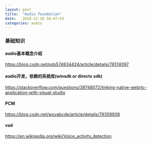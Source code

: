 ```yaml
---
layout: post
title:  "Audio foundation"
date:   2018-12-28 16:47:53
categories: audio
---
```

### 基础知识


#### audio基本概念介绍

https://blog.csdn.net/pds574834424/article/details/78174097

#### audio开发，依赖的系统库(winsdk or directx sdk)

https://stackoverflow.com/questions/39748072/linking-native-webrtc-application-with-visual-studio

#### PCM

https://blog.csdn.net/wsyabcde/article/details/79359938

#### vad

https://en.wikipedia.org/wiki/Voice_activity_detection

